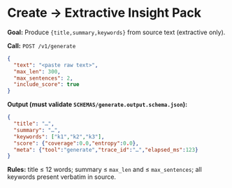 # Create → Extractive Insight Pack

**Goal:** Produce `{title,summary,keywords}` from source text (extractive only).

**Call:** `POST /v1/generate`
```json
{
  "text": "<paste raw text>",
  "max_len": 300,
  "max_sentences": 2,
  "include_score": true
}
```

**Output (must validate `SCHEMAS/generate.output.schema.json`):**

```json
{
  "title": "…",
  "summary": "…",
  "keywords": ["k1","k2","k3"],
  "score": {"coverage":0.0,"entropy":0.0},
  "meta": {"tool":"generate","trace_id":"…","elapsed_ms":123}
}
```

**Rules:** title ≤ 12 words; summary ≤ `max_len` and ≤ `max_sentences`; all keywords present verbatim in source.


